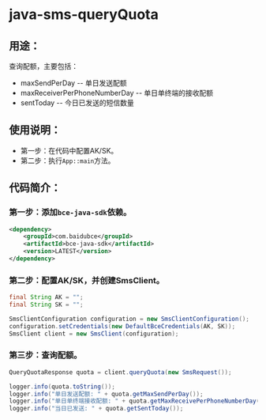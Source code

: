 # java-sms-queryQuota

## 用途：

查询配额，主要包括：

* maxSendPerDay -- 单日发送配额
* maxReceiverPerPhoneNumberDay -- 单日单终端的接收配额
* sentToday -- 今日已发送的短信数量

## 使用说明：

* 第一步：在代码中配置AK/SK。
* 第二步：执行`App::main`方法。

## 代码简介：

### 第一步：添加`bce-java-sdk`依赖。

```xml
<dependency>
    <groupId>com.baidubce</groupId>
    <artifactId>bce-java-sdk</artifactId>
    <version>LATEST</version>
</dependency>
```

### 第二步：配置AK/SK，并创建SmsClient。

```java
final String AK = "";
final String SK = "";

SmsClientConfiguration configuration = new SmsClientConfiguration();
configuration.setCredentials(new DefaultBceCredentials(AK, SK));
SmsClient client = new SmsClient(configuration);
```

### 第三步：查询配额。

```java
QueryQuotaResponse quota = client.queryQuota(new SmsRequest());

logger.info(quota.toString());
logger.info("单日发送配额: " + quota.getMaxSendPerDay());
logger.info("单日单终端接收配额: " + quota.getMaxReceivePerPhoneNumberDay());
logger.info("当日已发送: " + quota.getSentToday());
```